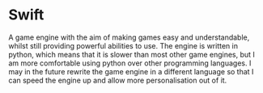 # Swift
A game engine with the aim of making games easy and understandable, whilst still providing powerful abilities to use.
The engine is written in python, which means that it is slower than most other game engines, but I am more comfortable using python over other programming languages.
I may in the future rewrite the game engine in a different language so that I can speed the engine up and allow more personalisation out of it.
